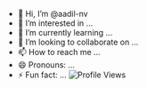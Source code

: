 - 👋 Hi, I’m @aadil-nv
- 👀 I’m interested in ...
- 🌱 I’m currently learning ...
- 💞️ I’m looking to collaborate on ...
- 📫 How to reach me ...
- 😄 Pronouns: ...
- ⚡ Fun fact: ...
![Profile Views](https://komarev.com/ghpvc/?username=YOUR_GITHUB_USERNAME)

<!---
aadil-nv/aadil-nv is a ✨ special ✨ repository because its `README.md` (this file) appears on your GitHub profile.
You can click the Preview link to take a look at your changes.
--->
